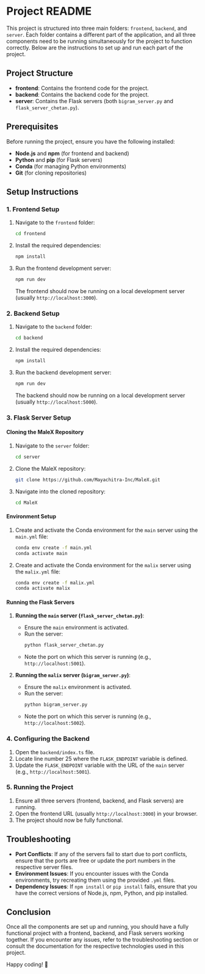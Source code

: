 # Project README

This project is structured into three main folders: `frontend`, `backend`, and `server`. Each folder contains a different part of the application, and all three components need to be running simultaneously for the project to function correctly. Below are the instructions to set up and run each part of the project.

## Project Structure

- **frontend**: Contains the frontend code for the project.
- **backend**: Contains the backend code for the project.
- **server**: Contains the Flask servers (both `bigram_server.py` and `flask_server_chetan.py`).

## Prerequisites

Before running the project, ensure you have the following installed:

- **Node.js** and **npm** (for frontend and backend)
- **Python** and **pip** (for Flask servers)
- **Conda** (for managing Python environments)
- **Git** (for cloning repositories)

## Setup Instructions

### 1. Frontend Setup

1. Navigate to the `frontend` folder:
   ```bash
   cd frontend
   ```

2. Install the required dependencies:
   ```bash
   npm install
   ```

3. Run the frontend development server:
   ```bash
   npm run dev
   ```

   The frontend should now be running on a local development server (usually `http://localhost:3000`).

### 2. Backend Setup

1. Navigate to the `backend` folder:
   ```bash
   cd backend
   ```

2. Install the required dependencies:
   ```bash
   npm install
   ```

3. Run the backend development server:
   ```bash
   npm run dev
   ```

   The backend should now be running on a local development server (usually `http://localhost:5000`).

### 3. Flask Server Setup

#### Cloning the MaleX Repository

1. Navigate to the `server` folder:
   ```bash
   cd server
   ```

2. Clone the MaleX repository:
   ```bash
   git clone https://github.com/Mayachitra-Inc/MaleX.git
   ```

3. Navigate into the cloned repository:
   ```bash
   cd MaleX
   ```

#### Environment Setup

1. Create and activate the Conda environment for the `main` server using the `main.yml` file:
   ```bash
   conda env create -f main.yml
   conda activate main
   ```

2. Create and activate the Conda environment for the `malix` server using the `malix.yml` file:
   ```bash
   conda env create -f malix.yml
   conda activate malix
   ```

#### Running the Flask Servers

1. **Running the `main` server (`flask_server_chetan.py`)**:
   - Ensure the `main` environment is activated.
   - Run the server:
     ```bash
     python flask_server_chetan.py
     ```
   - Note the port on which this server is running (e.g., `http://localhost:5001`).

2. **Running the `malix` server (`bigram_server.py`)**:
   - Ensure the `malix` environment is activated.
   - Run the server:
     ```bash
     python bigram_server.py
     ```
   - Note the port on which this server is running (e.g., `http://localhost:5002`).

### 4. Configuring the Backend

1. Open the `backend/index.ts` file.
2. Locate line number 25 where the `FLASK_ENDPOINT` variable is defined.
3. Update the `FLASK_ENDPOINT` variable with the URL of the `main` server (e.g., `http://localhost:5001`).

### 5. Running the Project

1. Ensure all three servers (frontend, backend, and Flask servers) are running.
2. Open the frontend URL (usually `http://localhost:3000`) in your browser.
3. The project should now be fully functional.

## Troubleshooting

- **Port Conflicts**: If any of the servers fail to start due to port conflicts, ensure that the ports are free or update the port numbers in the respective server files.
- **Environment Issues**: If you encounter issues with the Conda environments, try recreating them using the provided `.yml` files.
- **Dependency Issues**: If `npm install` or `pip install` fails, ensure that you have the correct versions of Node.js, npm, Python, and pip installed.

## Conclusion

Once all the components are set up and running, you should have a fully functional project with a frontend, backend, and Flask servers working together. If you encounter any issues, refer to the troubleshooting section or consult the documentation for the respective technologies used in this project.

Happy coding! 🚀
